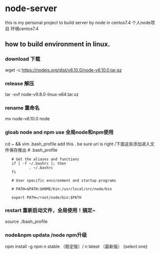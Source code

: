 
# node-server
this is my personal project to build server by node in centos7.4
个人node项目 环境centos7.4
## how to build environment in linux.
 ### download 下载
 wget -c https://nodejs.org/dist/v6.10.0/node-v6.10.0.tar.gz
 ### release 解压 
 tar -xvf node-v9.8.0-linux-x64.tar.xz
 ### rename 重命名
 mv node-v6.10.0 node 
 ### gloab node and npm use 全局node和npm使用

 cd ~ && vim .bash_profile 
 add this . be sure url is right /下面这些添加进入文件保存推出 
       # .bash_profile

       # Get the aliases and functions
       if [ -f ~/.bashrc ]; then
               . ~/.bashrc
       fi

       # User specific environment and startup programs

       # PATH=$PATH:$HOME/bin:/usr/local/src/node/bin

       export PATH=/root/node/bin:$PATH
 ###  restart 重新启动文件，全局使用！搞定~
 source ./bash_profile

 ### node&npm updata /node npm升级
 npm install -g npm
 n stable （稳定版）/ n latest （最新版） {select one}
